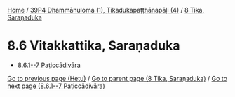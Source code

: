 
[Home](/) / [39P4 Dhammānuloma (1), Tikadukapaṭṭhānapāḷi (4)](../../39P4.md) / [8 Tika, Saraṇaduka](../8.md)

# 8.6 Vitakkattika, Saraṇaduka

* [8.6.1--7 Paṭiccādivāra](8.6/8.6.1--7.md)

[Go to previous page (Hetu)](8.5/8.5.1--7/Paccayacatukka/Hetu.md) / [Go to parent page (8 Tika, Saraṇaduka)](../8.md) / [Go to next page (8.6.1--7 Paṭiccādivāra)](8.6/8.6.1--7.md)


